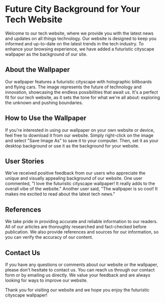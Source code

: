 <!--font:Open Sans-->

# Future City Background for Your Tech Website

Welcome to our tech website, where we provide you with the latest news and updates on all things technology. Our website is designed to keep you informed and up-to-date on the latest trends in the tech industry. To enhance your browsing experience, we have added a futuristic cityscape wallpaper as the background of our site.

## About the Wallpaper

Our wallpaper features a futuristic cityscape with holographic billboards and flying cars. The image represents the future of technology and innovation, showcasing the endless possibilities that await us. It's a perfect fit for our tech website, as it sets the tone for what we're all about: exploring the unknown and pushing boundaries.

## How to Use the Wallpaper

If you're interested in using our wallpaper on your own website or device, feel free to download it from our website. Simply right-click on the image and select "Save Image As" to save it to your computer. Then, set it as your desktop background or use it as the background for your website.

## User Stories

We've received positive feedback from our users who appreciate the unique and visually appealing background of our website. One user commented, "I love the futuristic cityscape wallpaper! It really adds to the overall vibe of the website." Another user said, "The wallpaper is so cool! It makes me excited to read about the latest tech news."

## References

We take pride in providing accurate and reliable information to our readers. All of our articles are thoroughly researched and fact-checked before publication. We also provide references and sources for our information, so you can verify the accuracy of our content.

## Contact Us

If you have any questions or comments about our website or the wallpaper, please don't hesitate to contact us. You can reach us through our contact form or by emailing us directly. We value your feedback and are always looking for ways to improve our website.

Thank you for visiting our website and we hope you enjoy the futuristic cityscape wallpaper!

<!--

Write me content for website with wallpaper which alt text is:

"A futuristic cityscape with holographic billboards and flying cars"

The name/title of the page should not be 1:1 copy of the alt text but rather a real content of the website which is using this wallpaper.

- Use markdown format 
- Start with heading
- Heading should be short and concise
- The content should look like a real website 
- The website should not be about the wallpaper, wallpaper is just a related background
- Heading should be contain work "wallpaper" or "background"
- Include real sections like references, contact, user stories, etc. use things relevant to the page purpose.
- Feel free to use structure like headings, bullets, numbering, blockquotes, paragraphs, horizontal lines, etc.
- You can use formatting like bold or _italic_
- You can include UTF-8 emojis
- Links should be only #hash anchors (and you can refer to the document itself)
- Do not include images


---


# Future City Background for Your Tech Website

Welcome to our tech website, where we provide you with the latest news and updates on all things technology. Our website is designed to keep you informed and up-to-date on the latest trends in the tech industry. To enhance your browsing experience, we have added a futuristic cityscape wallpaper as the background of our site.

## About the Wallpaper

Our wallpaper features a futuristic cityscape with holographic billboards and flying cars. The image represents the future of technology and innovation, showcasing the endless possibilities that await us. It's a perfect fit for our tech website, as it sets the tone for what we're all about: exploring the unknown and pushing boundaries.

## How to Use the Wallpaper

If you're interested in using our wallpaper on your own website or device, feel free to download it from our website. Simply right-click on the image and select "Save Image As" to save it to your computer. Then, set it as your desktop background or use it as the background for your website.

## User Stories

We've received positive feedback from our users who appreciate the unique and visually appealing background of our website. One user commented, "I love the futuristic cityscape wallpaper! It really adds to the overall vibe of the website." Another user said, "The wallpaper is so cool! It makes me excited to read about the latest tech news."

## References

We take pride in providing accurate and reliable information to our readers. All of our articles are thoroughly researched and fact-checked before publication. We also provide references and sources for our information, so you can verify the accuracy of our content.

## Contact Us

If you have any questions or comments about our website or the wallpaper, please don't hesitate to contact us. You can reach us through our contact form or by emailing us directly. We value your feedback and are always looking for ways to improve our website.

Thank you for visiting our website and we hope you enjoy the futuristic cityscape wallpaper!

-->
